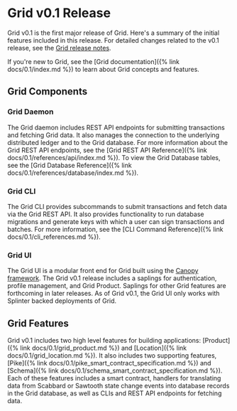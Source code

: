 # Grid v0.1 Release

<!--
  Copyright 2024 Bitwise IO, Inc.
  Copyright 2018-2020 Cargill Incorporated
  Licensed under Creative Commons Attribution 4.0 International License
  https://creativecommons.org/licenses/by/4.0/
-->

Grid v0.1 is the first major release of Grid. Here's a summary of the initial
features included in this release. For detailed changes related to the v0.1
release, see the [Grid release notes](https://github.com/splintercommunity/grid/blob/0-1/RELEASE_NOTES.md).

If you're new to Grid, see the [Grid documentation]({% link docs/0.1/index.md %})
to learn about Grid concepts and features.

## Grid Components

### Grid Daemon

The Grid daemon includes REST API endpoints for submitting transactions and
fetching Grid data. It also manages the connection to the underlying distributed
ledger and to the Grid database. For more information about the Grid REST API
endpoints, see
the [Grid REST API Reference]({% link docs/0.1/references/api/index.md %}).
To view the Grid Database tables, see
the [Grid Database Reference]({% link docs/0.1/references/database/index.md %}).

### Grid CLI

The Grid CLI provides subcommands to submit transactions and fetch data via the
Grid REST API. It also provides functionality to run database migrations and
generate keys with which a user can sign transactions and batches. For more
information, see the [CLI Command Reference]({% link docs/0.1/cli_references.md %}).

### Grid UI

The Grid UI is a modular front end for Grid built using the [Canopy framework](https://www.splinter.dev/docs/0.4/concepts/canopy_application_framework.html).
The Grid v0.1 release includes a saplings for authentication, profile
management, and Grid Product. Saplings for other Grid features are forthcoming
in later releases. As of Grid v0.1, the Grid UI only works with Splinter backed
deployments of Grid.

## Grid Features

Grid v0.1 includes two high level features for building applications:
[Product]({% link docs/0.1/grid_product.md %}) and
[Location]({% link docs/0.1/grid_location.md %}). It also includes two
supporting features,
[Pike]({% link docs/0.1/pike_smart_contract_specification.md %}) and
[Schema]({% link docs/0.1/schema_smart_contract_specification.md %}). Each of
these features includes a smart contract, handlers for translating data from
Scabbard or Sawtooth state change events into database records in the Grid
database, as well as CLIs and REST API endpoints for fetching data.
